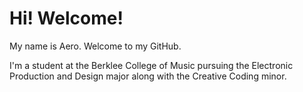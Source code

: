 # Hi! Welcome!

My name is Aero. Welcome to my GitHub.

I'm a student at the Berklee College of Music pursuing the Electronic Production and Design major along with the Creative Coding minor.